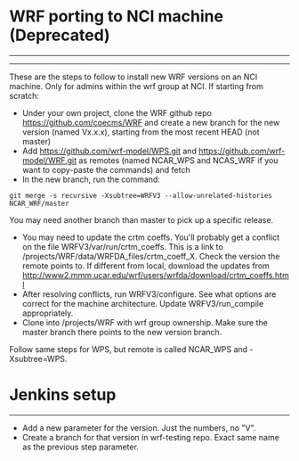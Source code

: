 # WRF porting to NCI machine (Deprecated) #

-------------------------------------------------------------------------------

-------------------------------------------------------------------------------

These are the steps to follow to install new WRF versions on an NCI
machine. Only for admins within the wrf group at NCI. If starting from
scratch:

  * Under your own project, clone the WRF github repo <https://github.com/coecms/WRF>
	and create a new branch for the new
	version (named Vx.x.x), starting from the most recent HEAD (not
	master)
  * Add <https://github.com/wrf-model/WPS.git> and <https://github.com/wrf-model/WRF.git>
	as remotes (named NCAR_WPS and
    NCAS_WRF if you want to copy-paste the commands) and fetch
  * In the new branch, run the command: 
  
  ``` shell  
git merge -s recursive -Xsubtree=WRFV3 --allow-unrelated-histories NCAR_WRF/master
  ```
	
You may need another branch than master to pick up a specific release.

  * You may need to update the crtm coeffs. You'll probably get a conflict
on the file WRFV3/var/run/crtm_coeffs. This is a link to
/projects/WRF/data/WRFDA_files/crtm_coeff_X. Check the version the
remote points to. If different from local, download the updates from
<http://www2.mmm.ucar.edu/wrf/users/wrfda/download/crtm_coeffs.html>
  * After resolving conflicts, run WRFV3/configure. See what options are
correct for the machine architecture. Update WRFV3/run_compile
appropriately. 
  * Clone into /projects/WRF with wrf group
ownership. Make sure the master branch there points to the new version
branch.

Follow same steps for WPS, but remote is called NCAR_WPS and -Xsubtree=WPS.

# Jenkins setup #

-------------------------------------------------------------------------------

  * Add a new parameter for the version. Just the numbers,
no "V".
  * Create a branch for that version in wrf-testing repo. Exact
same name as the previous step parameter.
